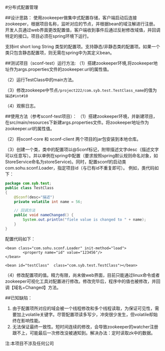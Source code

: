 #分布式配置管理

##设计思路：
使用zookeeper做集中式配置存储，客户端启动后连接zookeeper，根据项目名称，监听对应的节点，并根据bean的域注解进行注册。开发人员通过web界面更改配置值，客户端收到事件后通过反射修改域值，并回调特定的接口。项目必须在spring环境下运行。

支持int short long String 类型的配置项。支持静态/非静态类的配置项。如果一个类只包含静态配置项，则无需在spring中为其定义bean。

##测试项目（sconf-test）运行方法:
（1）搭建zookeeper环境,将zookeeper地址作为args.properties文件的zookeeper.url的属性值。

（2）运行TestClass中的main方法。

（3）修改zookeepe中节点```/project222/com.syb.test.TestClass_name```的值为```描述#int#10```

（4）观察日志。

##使用方法（参考sconf-test项目）：
（1）搭建zookeeper环境，并新建项目，在src/main/resources下新建args.properties文件。将zookeeper地址作为zookeeper.url的属性值。

（2）将sconf-core 和 sconf-client 两个项目的jar包安装到本地仓库。

（3）创建一个类，类中的配置项以@Sconf标记，附带描述文字desc（描述文字可以任意写）。并以单例在spring中配置（要求按照spring默认规则命名对象，如StoreService命名为storeService)。同时，配置sconf的启动类com.sohu.sconf.Loader，指定项目id（与已有id不重复即可）。
例如，类代码如下：
```Java
package com.syb.test;
public class TestClass
{
    @Sconf(desc="描述")
    private volatile int name = 56;

    // 回调方法
    public void nameChanged() {
        System.out.println("fiele value is changed to " + name);    
    }   
}
```

配置代码如下：
```
<bean class="com.sohu.sconf.Loader" init-method="load">
        <property name="id" value="123456"/>       
</bean>

<bean id="testClass"  class="com.syb.test.TestClass"></bean>
```

（4）修改配置项的值。精力有限，尚未做web界面，目前只能通过linux命令或者zookeeper可视化工具对配置进行修改。修改完毕后，程序中的值也被修改，并回调【域名+Changed】方法。

##已知缺陷：
1. 由于配置项所对应的域会被一个线程修改和多个线程读取，为保证可见性，需要加上volatile关键字。尽管配置项读多写少，冲突很少发生，但volatile却始终在影响性能。
2. 无法保证最终一致性。短时间连续的修改，会导致zookeeper的watcher注册跟不上，可能最后一次修改没被通知到。解决办法：定时读取zk中的数据。

注:本项目不涉及任何公司
